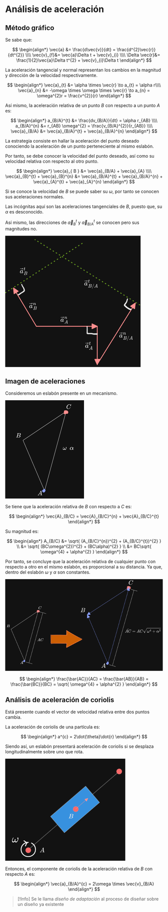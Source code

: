 # Análisis de aceleración

## Método gráfico

 Se sabe que:

$$
\begin{align*}
	\vec{a} &= \frac{d\vec{v}}{dt} = \frac{d^{2}\vec{r}}{dt^{2}} \\\\
	\vec{v}_{f}&=  \vec{a}\Delta t + \vec{v}_{i} \\\\
	\Delta \vec{r}&=  \frac{1}{2}\vec{a}\Delta t^{2} + \vec{v}_{i}\Delta t
\end{align*}
$$

La aceleración tangencial y normal representan los cambios en la magnitud y dirección de la velocidad respectivamente.

$$
\begin{align*}
	\vec{a}_{t} &= \alpha \times \vec{r} \to a_{t} = \alpha r\\\\
	\vec{a}_{n} &= -\omega \times \omega \times \vec{r} \to a_{n} = \omega^{2}r = \frac{v^{2}}{r}
\end{align*}
$$

Así mismo, la aceleración relativa de un punto $B$ con respecto a un punto $A$ es:

$$
\begin{align*}
	a_{B/A}^{t} &= \frac{dv_{B/A}}{dt} = \alpha r_{AB} \\\\
	a_{B/A}^{n} &= r_{AB} \omega^{2} = \frac{v_{B/A}^{2}}{r_{AB}}  \\\\
	\vec{a}_{B/A} &= \vec{a}_{B/A}^{t} + \vec{a}_{B/A}^{n}
\end{align*}
$$

La estrategia consiste en hallar la aceleración del punto deseado conociendo la aceleración de un punto perteneciente al mismo eslabón.

Por tanto, se debe conocer la velocidad del punto deseado, así como su velocidad relativa con respecto al otro punto.

$$
\begin{align*}
	\vec{a}_{ B } &= \vec{a}_{B/A} + \vec{a}_{A} \\\\
	\vec{a}_{B}^{t} + \vec{a}_{B}^{n} &= \vec{a}_{B/A}^{t} + \vec{a}_{B/A}^{n} + \vec{a}_{A}^{t} + \vec{a}_{A}^{n}
\end{align*}
$$

Si se conoce la velocidad de $B$ se puede saber su $\omega$, por tanto se conocen sus aceleraciones normales.

Las incógnitas aquí son las aceleraciones tangenciales de $B$, puesto que, su $\alpha$ es desconocido.

Así mismo, las direcciones de $\vec{a}_{B}^{t}$ y $\vec{a}_{B/A}^{t}$ se conocen pero sus magnitudes no.

![](attachments/Pasted%20image%2020230507180610.png)


## Imagen de aceleraciones

Consideremos un eslabón presente en un mecanismo.

![](attachments/Pasted%20image%2020230514143325.png)

Se tiene que la aceleración relativa de $B$ con respecto a $C$ es:

$$
\begin{align*}
	\vec{A}_{B/C} = \vec{A}_{B/C}^{n} + \vec{A}_{B/C}^{t}
\end{align*}
$$

Su magnitud es:

$$
\begin{align*}
	A_{B/C} &= \sqrt{ (A_{B/C}^{n})^{2} + (A_{B/C}^{t})^{2} } \\
	&= \sqrt{ (BC\omega^{2})^{2} + (BC\alpha)^{2} } \\
	&= BC\sqrt{ \omega^{4} + \alpha^{2} }
\end{align*}
$$

Por tanto, se concluye que la aceleración relativa de cualquier punto con respecto a otro en el mismo eslabón, es proporcional a su distancia. Ya que, dentro del eslabón $\omega$ y $\alpha$ son constantes.

![](attachments/Pasted%20image%2020230514144338.png)

$$
\begin{align*}
	\frac{\bar{AC}}{AC} = \frac{\bar{AB}}{AB} = \frac{\bar{BC}}{BC} = \sqrt{ \omega^{4} + \alpha^{2} }
\end{align*}
$$


## Análisis de aceleración de coriolis

Está presente cuando el vector de velocidad relativa entre dos puntos cambia.

La aceleración de coriolis de una partícula es:

$$
\begin{align*}
	a^{c} = 2\dot{\theta}\dot{r}
\end{align*}
$$

Siendo así, un eslabón presentará aceleración de coriolis si se desplaza longitudinalmente sobre uno que rota.

![](attachments/Pasted%20image%2020230514150059.png)

Entonces, el componente de coriolis de la aceleración relativa de $B$ con respecto $A$ es:

$$
\begin{align*}
	\vec{a}_{B/A}^{c} = 2\omega \times \vec{v}_{B/A}
\end{align*}
$$








>[!Info]
>Se le llama _diseño de adaptación_ al proceso de diseñar sobre un diseño ya existente

